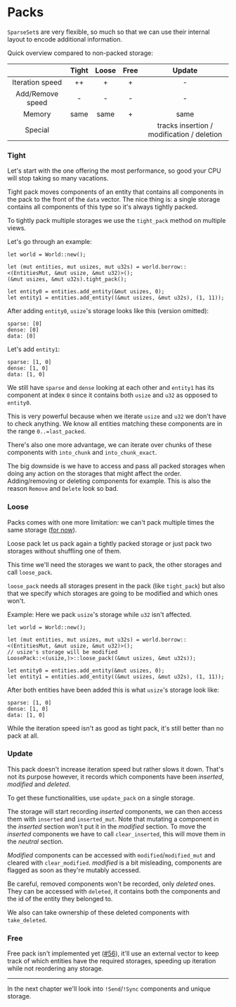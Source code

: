 # Packs

`SparseSet`s are very flexible, so much so that we can use their internal layout to encode additional information.

Quick overview compared to non-packed storage:

| |Tight|Loose|Free|Update
:---:|:---:|:---:|:---:|:---:
Iteration speed|++|+|+|-
Add/Remove speed|-|-|-|-
Memory|same|same|+|same
Special| | | |tracks insertion / modification / deletion

### Tight

Let's start with the one offering the most performance, so good your CPU will stop taking so many vacations.

Tight pack moves components of an entity that contains all components in the pack to the front of the `data` vector. The nice thing is: a single storage contains all components of this type so it's always tightly packed.

To tightly pack multiple storages we use the `tight_pack` method on multiple views.

Let's go through an example:
```rust, noplaypen
let world = World::new();

let (mut entities, mut usizes, mut u32s) = world.borrow::<(EntitiesMut, &mut usize, &mut u32)>();
(&mut usizes, &mut u32s).tight_pack();

let entity0 = entities.add_entity(&mut usizes, 0);
let entity1 = entities.add_entity((&mut usizes, &mut u32s), (1, 11));
```

After adding `entity0`, `usize`'s storage looks like this (version omitted):

```
sparse: [0]
dense: [0]
data: [0]
```

Let's add `entity1`:

```
sparse: [1, 0]
dense: [1, 0]
data: [1, 0]
```

We still have `sparse` and `dense` looking at each other and `entity1` has its component at index `0` since it contains both `usize` and `u32` as opposed to `entity0`.

This is very powerful because when we iterate `usize` and `u32` we don't have to check anything. We know all entities matching these components are in the range `0..=last_packed`.

There's also one more advantage, we can iterate over chunks of these components with `into_chunk` and `into_chunk_exact`.

The big downside is we have to access and pass all packed storages when doing any action on the storages that might affect the order. Adding/removing or deleting components for example. This is also the reason `Remove` and `Delete` look so bad.

### Loose

Packs comes with one more limitation: we can't pack multiple times the same storage ([for now](https://github.com/leudz/shipyard/issues/47)).

Loose pack let us pack again a tightly packed storage or just pack two storages without shuffling one of them.

This time we'll need the storages we want to pack, the other storages and call `loose_pack`.

`loose_pack` needs all storages present in the pack (like `tight_pack`) but also that we specify which storages are going to be modified and which ones won't.

Example:  Here we pack `usize`'s storage while `u32` isn't affected.

```rust, noplaypen
let world = World::new();

let (mut entities, mut usizes, mut u32s) = world.borrow::<(EntitiesMut, &mut usize, &mut u32)>();
// usize's storage will be modified
LoosePack::<(usize,)>::loose_pack((&mut usizes, &mut u32s));

let entity0 = entities.add_entity(&mut usizes, 0);
let entity1 = entities.add_entity((&mut usizes, &mut u32s), (1, 11));
```

After both entities have been added this is what `usize`'s storage look like:

```
sparse: [1, 0]
dense: [1, 0]
data: [1, 0]
```

While the iteration speed isn't as good as tight pack, it's still better than no pack at all.

### Update

This pack doesn't increase iteration speed but rather slows it down. That's not its purpose however, it records which components have been *inserted*, *modified* and *deleted*.

To get these functionalities, use `update_pack` on a single storage.

The storage will start recording *inserted* components, we can then access them with `inserted` and `inserted_mut`. Note that mutating a component in the *inserted* section won't put it in the *modified* section. To move the *inserted* components we have to call `clear_inserted`, this will move them in the *neutral* section.

*Modified* components can be accessed with `modified`/`modified_mut` and cleared with `clear_modified`. *modified* is a bit misleading, components are flagged as soon as they're mutably accessed.

Be careful, removed components won't be recorded, only *deleted* ones. They can be accessed with `deleted`, it contains both the components and the id of the entity they belonged to.

We also can take ownership of these deleted components with `take_deleted`.

### Free

Free pack isn't implemented yet ([#56](https://github.com/leudz/shipyard/issues/56)), it'll use an external vector to keep track of which entities have the required storages, speeding up iteration while not reordering any storage.

---

In the next chapter we'll look into `!Send`/`!Sync` components and unique storage.
